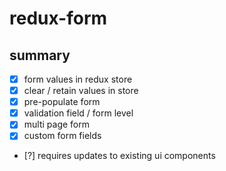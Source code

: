 # redux-form

## summary

 - [x] form values in redux store
 - [x] clear / retain values in store
 - [x] pre-populate form
 - [x] validation field / form level
 - [x] multi page form
 - [x] custom form fields
 - [?] requires updates to existing ui components
